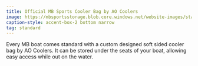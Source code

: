 ```yaml
---
title: Official MB Sports Cooler Bag by AO Coolers
image: https://mbsportsstorage.blob.core.windows.net/website-images/standards/cooler-bag.jpg
caption-style: accent-box-2 bottom narrow
tag: standard
---
```

Every MB boat comes standard with a custom designed soft sided cooler bag by AO Coolers.  It can be stored under the seats of your boat, allowing easy access while out on the water.
